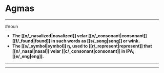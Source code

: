 # Agmas
---
#noun
- **The [[n/_nasalized|nasalized]] velar [[c/_consonant|consonant]] [[f/_found|found]] in such words as [[s/_song|song]] or wink.**
- **The [[s/_symbol|symbol]] ŋ, used to [[r/_represent|represent]] that [[n/_nasal|nasal]] velar [[c/_consonant|consonant]] in IPA; [[e/_eng|eng]].**
---
---
